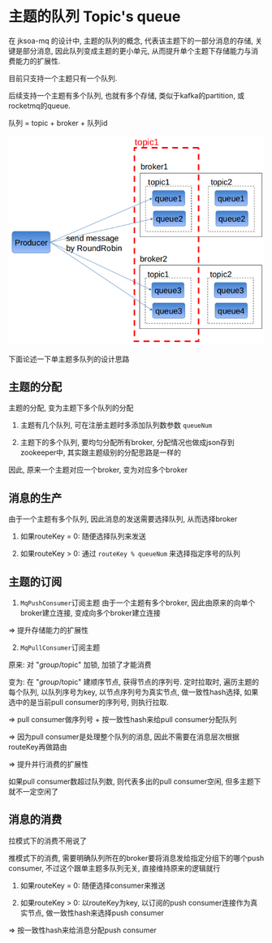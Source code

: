 # 主题的队列 Topic's queue

在 jksoa-mq 的设计中, 主题的队列的概念, 代表该主题下的一部分消息的存储, 关键是部分消息, 因此队列变成主题的更小单元, 从而提升单个主题下存储能力与消费能力的扩展性.

目前只支持一个主题只有一个队列.

后续支持一个主题有多个队列, 也就有多个存储, 类似于kafka的partition, 或rocketmq的queue.

队列 = topic + broker + 队列id

![topic-queues](../img/topic-queues.png)

下面论述一下单主题多队列的设计思路

## 主题的分配

主题的分配, 变为主题下多个队列的分配

1. 主题有几个队列, 可在注册主题时多添加队列数参数 `queueNum`

2. 主题下的多个队列, 要均匀分配所有broker, 分配情况也做成json存到zookeeper中, 其实跟主题级别的分配思路是一样的

因此, 原来一个主题对应一个broker, 变为对应多个broker

## 消息的生产

由于一个主题有多个队列, 因此消息的发送需要选择队列, 从而选择broker

1. 如果routeKey = 0:
随便选择队列来发送

2. 如果routeKey > 0:
通过 `routeKey % queueNum` 来选择指定序号的队列


## 主题的订阅

1. `MqPushConsumer`订阅主题
由于一个主题有多个broker, 因此由原来的向单个broker建立连接, 变成向多个broker建立连接

=> 提升存储能力的扩展性

2. `MqPullConsumer`订阅主题

原来: 对 "$group/$topic" 加锁, 加锁了才能消费

变为: 在 "$group/$topic" 建顺序节点, 获得节点的序列号. 定时拉取时, 遍历主题的每个队列, 以队列序号为key, 以节点序列号为真实节点, 做一致性hash选择, 如果选中的是当前pull consumer的序列号, 则执行拉取.

=> pull consumer做序列号 + 按一致性hash来给pull consumer分配队列

=> 因为pull consumer是处理整个队列的消息, 因此不需要在消息层次根据routeKey再做路由

=> 提升并行消费的扩展性

如果pull consumer数超过队列数, 则代表多出的pull consumer空闲, 但多主题下就不一定空闲了

## 消息的消费

拉模式下的消费不用说了

推模式下的消费, 需要明确队列所在的broker要将消息发给指定分组下的哪个push consumer, 不过这个跟单主题多队列无关, 直接维持原来的逻辑就行

1. 如果routeKey = 0:
随便选择consumer来推送

2. 如果routeKey > 0:
以routeKey为key, 以订阅的push consumer连接作为真实节点, 做一致性hash来选择push consumer

=> 按一致性hash来给消息分配push consumer